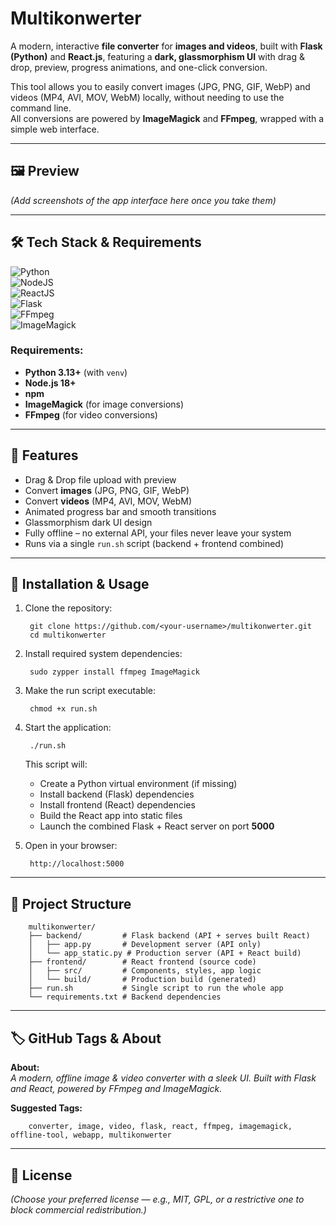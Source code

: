 # Multikonwerter

A modern, interactive **file converter** for **images and videos**, built with **Flask (Python)** and **React.js**, featuring a **dark, glassmorphism UI** with drag & drop, preview, progress animations, and one-click conversion.

This tool allows you to easily convert images (JPG, PNG, GIF, WebP) and videos (MP4, AVI, MOV, WebM) locally, without needing to use the command line.  
All conversions are powered by **ImageMagick** and **FFmpeg**, wrapped with a simple web interface.

---

## 🖼 Preview
*(Add screenshots of the app interface here once you take them)*

---

## 🛠 Tech Stack & Requirements

![Python](https://img.shields.io/badge/Python%20%5E3.13-yellow?style=for-the-badge&logo=python)  
![NodeJS](https://img.shields.io/badge/Node.js%20%5E18+-gray?style=for-the-badge&logo=nodedotjs)  
![ReactJS](https://img.shields.io/badge/React.js-00d8ff?style=for-the-badge&logo=react)  
![Flask](https://img.shields.io/badge/Flask-black?style=for-the-badge&logo=flask)  
![FFmpeg](https://img.shields.io/badge/FFmpeg-darkgreen?style=for-the-badge&logo=ffmpeg)  
![ImageMagick](https://img.shields.io/badge/ImageMagick-purple?style=for-the-badge&logo=imagemagick)

### Requirements:
- **Python 3.13+** (with `venv`)
- **Node.js 18+**
- **npm**
- **ImageMagick** (for image conversions)
- **FFmpeg** (for video conversions)

---

## 🚀 Features
- Drag & Drop file upload with preview
- Convert **images** (JPG, PNG, GIF, WebP)
- Convert **videos** (MP4, AVI, MOV, WebM)
- Animated progress bar and smooth transitions
- Glassmorphism dark UI design
- Fully offline – no external API, your files never leave your system
- Runs via a single `run.sh` script (backend + frontend combined)

---

## 🔧 Installation & Usage

1. Clone the repository:

        git clone https://github.com/<your-username>/multikonwerter.git
        cd multikonwerter

2. Install required system dependencies:

        sudo zypper install ffmpeg ImageMagick

3. Make the run script executable:

        chmod +x run.sh

4. Start the application:

        ./run.sh

   This script will:
    - Create a Python virtual environment (if missing)
    - Install backend (Flask) dependencies
    - Install frontend (React) dependencies
    - Build the React app into static files
    - Launch the combined Flask + React server on port **5000**

5. Open in your browser:

        http://localhost:5000

---

## 📂 Project Structure

        multikonwerter/
        ├── backend/         # Flask backend (API + serves built React)
        │   ├── app.py       # Development server (API only)
        │   └── app_static.py # Production server (API + React build)
        ├── frontend/        # React frontend (source code)
        │   ├── src/         # Components, styles, app logic
        │   └── build/       # Production build (generated)
        ├── run.sh           # Single script to run the whole app
        └── requirements.txt # Backend dependencies

---

## 🏷 GitHub Tags & About

**About:**  
*A modern, offline image & video converter with a sleek UI. Built with Flask and React, powered by FFmpeg and ImageMagick.*

**Suggested Tags:**

        converter, image, video, flask, react, ffmpeg, imagemagick, offline-tool, webapp, multikonwerter

---

## 📜 License

*(Choose your preferred license — e.g., MIT, GPL, or a restrictive one to block commercial redistribution.)*
